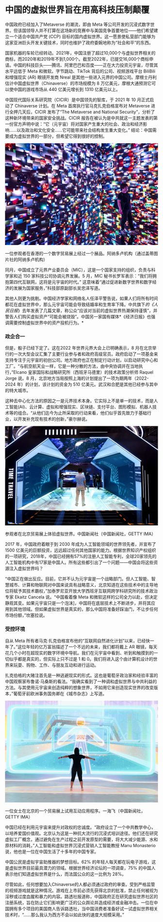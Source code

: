 # 中国的虚拟世界旨在用高科技压制颠覆




中国政府已经加入了Metaverse 的潮流，即由 Meta 等公司开发的沉浸式数字世界。但该国领导人并不打算在这场新的竞赛中与美国竞争首要地位——他们希望建立一个适合中国共产党 (CCP) 目标的国内虚拟世界。这一愿景使私营部门能够为这家亚洲巨头开发关键技术，同时也维护了政府委婉地称为“社会和平”的东西。

国家机器的车轮已经转动。2021年，中国注册了超过10,000个与虚拟世界相关的商标，而2020年和2019年不到1,000个。截至2022年，已提交16,000个商标申请。中国的科技巨头——腾讯、阿里巴巴和百度——正在大力投资元宇宙，尽管其水平远低于 Meta 和微软。字节跳动、TikTok 背后的公司、视频游戏平台 BiliBili 和增强现实 (AR) 眼镜开发商 Nreal 是其他一些进入元界的中国公司。摩根士丹利估计中国虚拟世界（Chinaverse）的市场规模为 8 万亿美元，摩根大通预测它可以使中国的游戏市场从 440 亿美元增长到 1310 亿美元以上。

中国现代国际关系研究院（CICIR）是中国领先的智库，于 2021 年 10 月正式启动了 Chinaverse 计划。在 Meta 首席执行官马克扎克伯格宣布对 Metaverse 进行全押几天后，CICIR 发布了“The Metaverse and National Security”，分析了这种新环境带来的国家安全挑战。CICIR 报告在被认为是中共就这一主题发表的第一份官方声明中说：“它（元宇宙）将对国家产生重大的社会、政治和经济影响……以及政治和文化安全……它可能带来社会结构发生重大变化。” 结论：中国需要成为虚拟世界的一部分，但希望它得到很好的控制。

![一位参观者在香港的一个数字贸易展上经过一个展品。](69.jpeg)

一位参观者在香港的一个数字贸易展上经过一个展品。阿纳多卢机构（通过盖蒂图片社的阿纳多卢机构）



同月，中国成立了元界产业委员会（MIC），这是一个国家支持的组织，负责与科学家和近 150 家科技公司协调元界发展。5 月，MIC 秘书长罗军表示：“我们将拥抱第四代互联网，这将是元宇宙的时代。” 这意味着“通过促进新数字世界和数字经济的发展为国家服务，”科技部原副部长吴忠泽写道。

其他人则更为挑剔。中国经济学家和网络名人任泽平警告说，如果人们将所有时间都花在虚拟世界中，那么元宇宙可能会导致结婚率和生育率下降。中共旗下*的《人民日报*》去年发表了几篇文章，称公众“应该对当前的虚拟世界热潮保持谨慎”，并警告人们购买虚拟资产“可能会被烧毁”。中国另一家国有媒体*《经济日报》也强调需要控制虚拟世界中的资产投机行为。*



### 政企合一

但是，骰子已经下定了。这在2022 年世界元界大会上已明确表示，8 月在北京举行的一次大型会议汇集了主要行业参与者和政府高级官员。政府启动了一项基金来支持专注于元宇宙的初创公司。地方政府也正在制定行动计划，以启动研究中心和工厂。“与航空航天业一样，它是一种分散的方法，由中央协调并在当地执行，”Elcano 皇家国际和战略研究所（西班牙马德里）的技术政策分析师 Raquel Jorge 说。8 月，北京地方当局按照上海的计划提出了一项为期两年（2022-2024 年）的计划，该计划的资金为 510 亿美元。武汉和合肥是其他已经参与其中的特大城市。

这种去中心化方法的原因之一是元界技术本身。它实际上不是单一的技术，而是人工智能(AI)、云计算、虚拟和增强现实、区块链、支付平台、图形模拟、机器人技术等的组合。“从他们迄今为止所采取的行动来看，他们似乎首先致力于基础行业，以开发补充现有技术的创新，”豪尔赫说。

![参观者在北京贸易展上体验虚拟世界。](70.jpeg)

参观者在北京贸易展上体验虚拟世界。中国新闻社（中国新闻社，GETTY IMA）



2017 年，中国政府着眼于到 2030 年成为人工智能领域的世界领先者，并宣布了 1500 亿美元的巨额投资，远远超过任何其他国家的能力。根据世界知识产权组织的一项研究，2018年，中国已经拥有57%的注册人工智能专利，全球20家领先的人工智能机构中有17家是中国人。所有这些都引出了一个问题——中国会将这些资源注入虚拟世界吗？

“中国正在做出反应。目前，它并不认为元宇宙是一个战略部门。但人工智能、智慧城市、计算和物联网对中国来说具有战略意义，北京知道在这些技术中的主导地位将赋予其技术霸权，”加泰罗尼亚开放大学西班牙互联网跨学科研究所的技术政治专家 Ekaitz Cancela 说。“中国看着像 Meta 和微软这样的公司全力以赴，但决定静观其变。如果元宇宙只是一个泡沫]，中国将在底层技术上不断进步，并将其应用到其他领域。但如果虚拟世界是真实的，那么中国将准备好踩油门，不让步任何市场份额，”坎塞拉说。



### 受控环境

自从 Meta 所有者马克·扎克伯格宣布他的“互联网自然进化计划”以来，已经快一年了。”这位年轻的亿万富翁描述了一个不远的未来，我们都将戴上 AR 眼镜，每天花几个小时在超现实的数字环境中导航。我们在元宇宙中看到、听到和触摸到的一切似乎都是真实的，但实际上只不过是 1 和 0。我们将进入这个由计算机设计的世界来玩耍、购物、工作、与朋友互动和进行运动。

扎克伯格的大赌注首先是一种逃避现实的形式。这也是葡萄牙政治家和经验丰富的中国观察家布鲁诺·马桑斯的看法。“我确实看到了一种调和虚拟世界与中共利益的方法。与其使用元宇宙来创造纯粹的想象世界，不如用它来创造现实世界的改变版本，”葡萄牙前欧洲事务国务卿在《城市杂志》上写道。

![一位女士在北京的一个贸易展上试用互动应用程序。](71.jpeg)

一位女士在北京的一个贸易展上试用互动应用程序。一海飞（中国新闻社，GETTY IMA）



中国已经在利用元宇宙来提升对政权的忠诚度。“政府设立了一个中共教学中心，以培养爱国价值观。北京认为这是一种抗大流行的沉浸式培训途径。他们还在研究虚拟工厂概念，通过避免在生产过程之前开发原型的需要，将大大减少能源、水和原材料的消耗，”人工智能和虚拟世界沉浸式营销人工智能教授 Manu Monasterio 说，他也是一位在中国生活了十多年的中国专家。

中国公民是虚拟宇宙助推器的梦想目标。62% 的年轻人每天都在玩电子游戏，这是虚拟世界目前最具潜力的领域。根据世界经济论坛的一项调查，75% 的中国人表示他们知道虚拟世界是什么，而法国公众的这一比例为 28%。

尽管如此，任何想要加入Chinaverse的人都必须通过政府的审查。受到严格监管的视频游戏就是这种情况。游戏在上市前必须先获得北京的批准，禁止任何被视为淫秽或过度血腥和暴力的内容。路透社报道称，中国政府正在研究虚拟世界社区的注册系统，旨在防止它们影响更广泛的公众舆论并造成经济或金融冲击。一位在中国拥有多个项目的美国商人告诉路透社，当中国消费者准备好试一试虚拟世界相关技术时，“……那么我认为西方不会以如此快的速度大规模采用。”
